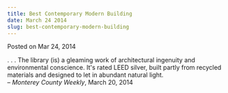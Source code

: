 ```yaml
---
title: Best Contemporary Modern Building
date: March 24 2014
slug: best-contemporary-modern-building
---
```


 



<span class="date">Posted on Mar 24, 2014    </span>
<p>. . . The library (is) a gleaming work of architectural
ingenuity and environmental conscience. It&apos;s rated LEED silver,
built partly from recycled materials and designed to let in
abundant natural light.<br>
&#x2013; <em>Monterey County Weekly</em>, March 20, 2014</br></p>





 
